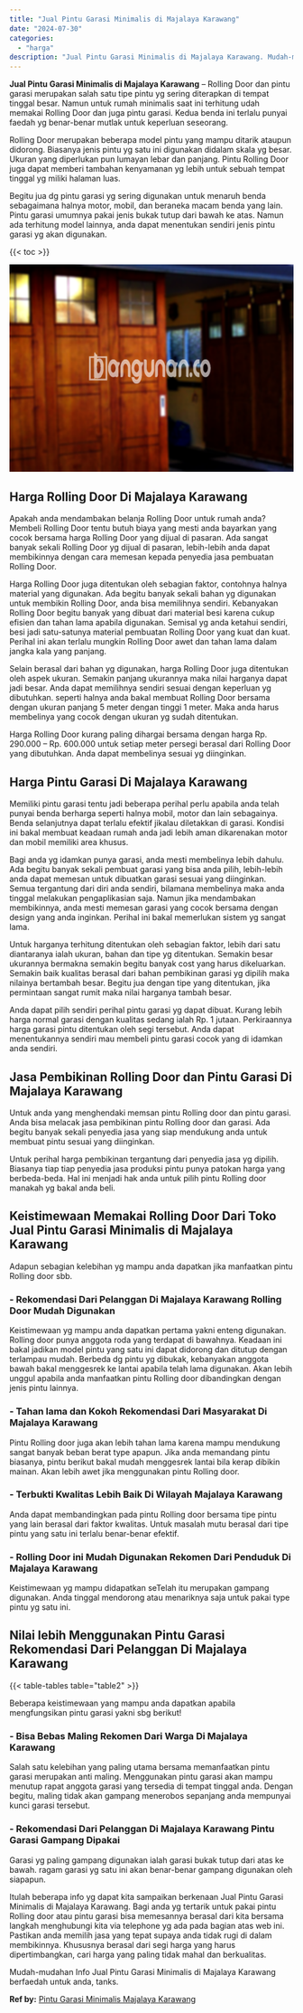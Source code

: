 ```yaml
---
title: "Jual Pintu Garasi Minimalis di Majalaya Karawang"
date: "2024-07-30"
categories: 
  - "harga"
description: "Jual Pintu Garasi Minimalis di Majalaya Karawang. Mudah-mudahan Info Jual Pintu Garasi Minimalis di Majalaya Karawang berfaedah untuk anda, tanks...."
---
```


**Jual Pintu Garasi Minimalis di Majalaya Karawang** – Rolling Door dan pintu garasi merupakan salah satu tipe pintu yg sering diterapkan di tempat tinggal besar. Namun untuk rumah minimalis saat ini terhitung udah memakai Rolling Door dan juga pintu garasi. Kedua benda ini terlalu punyai faedah yg benar-benar mutlak untuk keperluan seseorang.

Rolling Door merupakan beberapa model pintu yang mampu ditarik ataupun didorong. Biasanya jenis pintu yg satu ini digunakan didalam skala yg besar. Ukuran yang diperlukan pun lumayan lebar dan panjang. Pintu Rolling Door juga dapat memberi tambahan kenyamanan yg lebih untuk sebuah tempat tinggal yg miliki halaman luas.

Begitu jua dg pintu garasi yg sering digunakan untuk menaruh benda sebagaimana halnya motor, mobil, dan beraneka macam benda yang lain. Pintu garasi umumnya pakai jenis bukak tutup dari bawah ke atas. Namun ada terhitung model lainnya, anda dapat menentukan sendiri jenis pintu garasi yg akan digunakan.

{{< toc >}}

![Jual Pintu Garasi Minimalis di Majalaya Karawang](/images/pintu-garasi-24.png)

## Harga Rolling Door Di Majalaya Karawang

Apakah anda mendambakan belanja Rolling Door untuk rumah anda? Membeli Rolling Door tentu butuh biaya yang mesti anda bayarkan yang cocok bersama harga Rolling Door yang dijual di pasaran. Ada sangat banyak sekali Rolling Door yg dijual di pasaran, lebih-lebih anda dapat membikinnya dengan cara memesan kepada penyedia jasa pembuatan Rolling Door.

Harga Rolling Door juga ditentukan oleh sebagian faktor, contohnya halnya material yang digunakan. Ada begitu banyak sekali bahan yg digunakan untuk membikin Rolling Door, anda bisa memilihnya sendiri. Kebanyakan Rolling Door begitu banyak yang dibuat dari material besi karena cukup efisien dan tahan lama apabila digunakan. Semisal yg anda ketahui sendiri, besi jadi satu-satunya material pembuatan Rolling Door yang kuat dan kuat. Perihal ini akan terlalu mungkin Rolling Door awet dan tahan lama dalam jangka kala yang panjang.

Selain berasal dari bahan yg digunakan, harga Rolling Door juga ditentukan oleh aspek ukuran. Semakin panjang ukurannya maka nilai harganya dapat jadi besar. Anda dapat memilihnya sendiri sesuai dengan keperluan yg dibutuhkan. seperti halnya anda bakal membuat Rolling Door bersama dengan ukuran panjang 5 meter dengan tinggi 1 meter. Maka anda harus membelinya yang cocok dengan ukuran yg sudah ditentukan.

Harga Rolling Door kurang paling dihargai bersama dengan harga Rp. 290.000 – Rp. 600.000 untuk setiap meter persegi berasal dari Rolling Door yang dibutuhkan. Anda dapat membelinya sesuai yg diinginkan.

## Harga Pintu Garasi Di Majalaya Karawang

Memiliki pintu garasi tentu jadi beberapa perihal perlu apabila anda telah punyai benda berharga seperti halnya mobil, motor dan lain sebagainya. Benda selanjutnya dapat terlalu efektif jikalau diletakkan di garasi. Kondisi ini bakal membuat keadaan rumah anda jadi lebih aman dikarenakan motor dan mobil memiliki area khusus.

Bagi anda yg idamkan punya garasi, anda mesti membelinya lebih dahulu. Ada begitu banyak sekali pembuat garasi yang bisa anda pilih, lebih-lebih anda dapat memesan untuk dibuatkan garasi sesuai yang diinginkan. Semua tergantung dari diri anda sendiri, bilamana membelinya maka anda tinggal melakukan pengaplikasian saja. Namun jika mendambakan membikinnya, anda mesti memesan garasi yang cocok bersama dengan design yang anda inginkan. Perihal ini bakal memerlukan sistem yg sangat lama.

Untuk harganya terhitung ditentukan oleh sebagian faktor, lebih dari satu diantaranya ialah ukuran, bahan dan tipe yg ditentukan. Semakin besar ukurannya bermakna semakin begitu banyak cost yang harus dikeluarkan. Semakin baik kualitas berasal dari bahan pembikinan garasi yg dipilih maka nilainya bertambah besar. Begitu jua dengan tipe yang ditentukan, jika permintaan sangat rumit maka nilai harganya tambah besar.

Anda dapat pilih sendiri perihal pintu garasi yg dapat dibuat. Kurang lebih harga normal garasi dengan kualitas sedang ialah Rp. 1 jutaan. Perkiraannya harga garasi pintu ditentukan oleh segi tersebut. Anda dapat menentukannya sendiri mau membeli pintu garasi cocok yang di idamkan anda sendiri.

## Jasa Pembikinan Rolling Door dan Pintu Garasi Di Majalaya Karawang

Untuk anda yang menghendaki memsan pintu Rolling door dan pintu garasi. Anda bisa melacak jasa pembikinan pintu Rolling door dan garasi. Ada begitu banyak sekali penyedia jasa yang siap mendukung anda untuk membuat pintu sesuai yang diinginkan.

Untuk perihal harga pembikinan tergantung dari penyedia jasa yg dipilih. Biasanya tiap tiap penyedia jasa produksi pintu punya patokan harga yang berbeda-beda. Hal ini menjadi hak anda untuk pilih pintu Rolling door manakah yg bakal anda beli.

## Keistimewaan Memakai Rolling Door Dari Toko Jual Pintu Garasi Minimalis di Majalaya Karawang

Adapun sebagian kelebihan yg mampu anda dapatkan jika manfaatkan pintu Rolling door sbb.

### \- Rekomendasi Dari Pelanggan Di Majalaya Karawang Rolling Door Mudah Digunakan

Keistimewaan yg mampu anda dapatkan pertama yakni enteng digunakan. Rolling door punya anggota roda yang terdapat di bawahnya. Keadaan ini bakal jadikan model pintu yang satu ini dapat didorong dan ditutup dengan terlampau mudah. Berbeda dg pintu yg dibukak, kebanyakan anggota bawah bakal menggesrek ke lantai apabila telah lama digunakan. Akan lebih unggul apabila anda manfaatkan pintu Rolling door dibandingkan dengan jenis pintu lainnya.

### \- Tahan lama dan Kokoh Rekomendasi Dari Masyarakat Di Majalaya Karawang

Pintu Rolling door juga akan lebih tahan lama karena mampu mendukung sangat banyak beban berat type apapun. Jika anda memandang pintu biasanya, pintu berikut bakal mudah menggesrek lantai bila kerap dibikin mainan. Akan lebih awet jika menggunakan pintu Rolling door.

### \- Terbukti Kwalitas Lebih Baik Di Wilayah Majalaya Karawang

Anda dapat membandingkan pada pintu Rolling door bersama tipe pintu yang lain berasal dari faktor kwalitas. Untuk masalah mutu berasal dari tipe pintu yang satu ini terlalu benar-benar efektif.

### \- Rolling Door ini Mudah Digunakan Rekomen Dari Penduduk Di Majalaya Karawang

Keistimewaan yg mampu didapatkan seTelah itu merupakan gampang digunakan. Anda tinggal mendorong atau menariknya saja untuk pakai type pintu yg satu ini.

## Nilai lebih Menggunakan Pintu Garasi Rekomendasi Dari Pelanggan Di Majalaya Karawang

{{< table-tables table="table2" >}}

Beberapa keistimewaan yang mampu anda dapatkan apabila mengfungsikan pintu garasi yakni sbg berikut!

### \- Bisa Bebas Maling Rekomen Dari Warga Di Majalaya Karawang

Salah satu kelebihan yang paling utama bersama memanfaatkan pintu garasi merupakan anti maling. Menggunakan pintu garasi akan mampu menutup rapat anggota garasi yang tersedia di tempat tinggal anda. Dengan begitu, maling tidak akan gampang menerobos sepanjang anda mempunyai kunci garasi tersebut.

### \- Rekomendasi Dari Pelanggan Di Majalaya Karawang Pintu Garasi Gampang Dipakai

Garasi yg paling gampang digunakan ialah garasi bukak tutup dari atas ke bawah. ragam garasi yg satu ini akan benar-benar gampang digunakan oleh siapapun.

Itulah beberapa info yg dapat kita sampaikan berkenaan Jual Pintu Garasi Minimalis di Majalaya Karawang. Bagi anda yg tertarik untuk pakai pintu Rolling door atau pintu garasi bisa memesannya berasal dari kita bersama langkah menghubungi kita via telephone yg ada pada bagian atas web ini. Pastikan anda memilih jasa yang tepat supaya anda tidak rugi di dalam membikinnya. Khususnya berasal dari segi harga yang harus dipertimbangkan, cari harga yang paling tidak mahal dan berkualitas.

Mudah-mudahan Info Jual Pintu Garasi Minimalis di Majalaya Karawang berfaedah untuk anda, tanks.

**Ref by:** [Pintu Garasi Minimalis Majalaya Karawang](https://id.wikipedia.org/wiki/Pintu)
